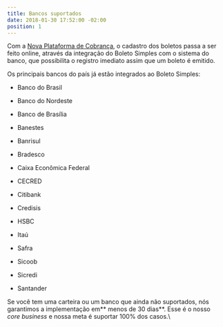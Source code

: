 ```yaml
---
title: Bancos suportados
date: 2018-01-30 17:52:00 -02:00
position: 1
---
```


Com a [Nova Plataforma de Cobrança](http://boletosimples-features.siteleaf.net/suporte-a-nova-plataforma-de-cobranca/), o cadastro dos boletos passa a ser feito online, através da integração do Boleto Simples com o sistema do banco, que possibilita o registro imediato assim que um boleto é emitido.

Os principais bancos do país já estão integrados ao Boleto Simples:

* Banco do Brasil

* Banco do Nordeste

* Banco de Brasília

* Banestes

* Banrisul

* Bradesco

* Caixa Econômica Federal

* CECRED

* Citibank

* Credisis

* HSBC

* Itaú

* Safra

* Sicoob

* Sicredi

* Santander

Se você tem uma carteira ou um banco que ainda não suportados, nós garantimos a implementação em\*\* menos de 30 dias\*\*. Esse é o nosso *core business* e nossa meta é suportar 100% dos casos.\\